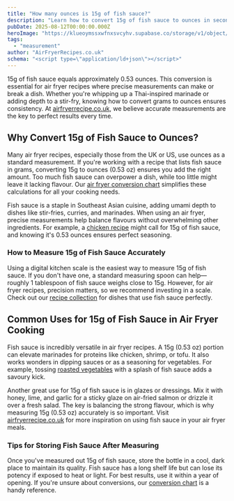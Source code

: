 ```yaml
---
title: "How many ounces is 15g of fish sauce?"
description: "Learn how to convert 15g of fish sauce to ounces in seconds. Perfect for air fryer recipes and precise cooking measurements."
pubDate: 2025-08-12T00:00:00.000Z
heroImage: "https://klueoymssxwfnxsvcyhv.supabase.co/storage/v1/object/public/md/15g-fish-sauce-to-ounces-38939e14.webp"
tags:
  - "measurement"
author: "AirFryerRecipes.co.uk"
schema: "<script type=\"application/ld+json\"></script>"
---
```


<p>15g of fish sauce equals approximately 0.53 ounces. This conversion is essential for air fryer recipes where precise measurements can make or break a dish. Whether you're whipping up a Thai-inspired marinade or adding depth to a stir-fry, knowing how to convert grams to ounces ensures consistency. At <a href=https://www.airfryerrecipe.co.uk>airfryerrecipe.co.uk</a>, we believe accurate measurements are the key to perfect results every time.</p>  

<h2>Why Convert 15g of Fish Sauce to Ounces?</h2>  
<p>Many air fryer recipes, especially those from the UK or US, use ounces as a standard measurement. If you're working with a recipe that lists fish sauce in grams, converting 15g to ounces (0.53 oz) ensures you add the right amount. Too much fish sauce can overpower a dish, while too little might leave it lacking flavour. Our <a href=https://www.airfryerrecipe.co.uk/air-fryer-conversion-chart>air fryer conversion chart</a> simplifies these calculations for all your cooking needs.</p>  

<p>Fish sauce is a staple in Southeast Asian cuisine, adding umami depth to dishes like stir-fries, curries, and marinades. When using an air fryer, precise measurements help balance flavours without overwhelming other ingredients. For example, a <a href=https://www.airfryerrecipe.co.uk/recipe-category/chicken>chicken recipe</a> might call for 15g of fish sauce, and knowing it's 0.53 ounces ensures perfect seasoning.</p>  

<h3>How to Measure 15g of Fish Sauce Accurately</h3>  
<p>Using a digital kitchen scale is the easiest way to measure 15g of fish sauce. If you don't have one, a standard measuring spoon can help—roughly 1 tablespoon of fish sauce weighs close to 15g. However, for air fryer recipes, precision matters, so we recommend investing in a scale. Check out our <a href=https://www.airfryerrecipe.co.uk/recipes>recipe collection</a> for dishes that use fish sauce perfectly.</p>  

<h2>Common Uses for 15g of Fish Sauce in Air Fryer Cooking</h2>  
<p>Fish sauce is incredibly versatile in air fryer recipes. A 15g (0.53 oz) portion can elevate marinades for proteins like chicken, shrimp, or tofu. It also works wonders in dipping sauces or as a seasoning for vegetables. For example, tossing <a href=https://www.airfryerrecipe.co.uk/recipe-category/vegetables>roasted vegetables</a> with a splash of fish sauce adds a savoury kick.</p>  

<p>Another great use for 15g of fish sauce is in glazes or dressings. Mix it with honey, lime, and garlic for a sticky glaze on air-fried salmon or drizzle it over a fresh salad. The key is balancing the strong flavour, which is why measuring 15g (0.53 oz) accurately is so important. Visit <a href=https://www.airfryerrecipe.co.uk>airfryerrecipe.co.uk</a> for more inspiration on using fish sauce in your air fryer meals.</p>  

<h3>Tips for Storing Fish Sauce After Measuring</h3>  
<p>Once you've measured out 15g of fish sauce, store the bottle in a cool, dark place to maintain its quality. Fish sauce has a long shelf life but can lose its potency if exposed to heat or light. For best results, use it within a year of opening. If you're unsure about conversions, our <a href=https://www.airfryerrecipe.co.uk/air-fryer-conversion-chart>conversion chart</a> is a handy reference.</p>